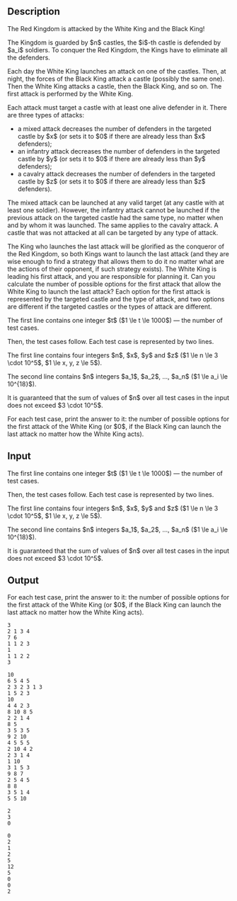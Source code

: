 ## Description

<div><p>The Red Kingdom is attacked by the White King and the Black King!</p><p>The Kingdom is guarded by $n$ castles, the $i$-th castle is defended by $a_i$ soldiers. To conquer the Red Kingdom, the Kings have to eliminate all the defenders. </p><p>Each day the White King launches an attack on one of the castles. Then, at night, the forces of the Black King attack a castle (possibly the same one). Then the White King attacks a castle, then the Black King, and so on. The first attack is performed by the White King.</p><p>Each attack must target a castle with <span class="tex-font-style-bf">at least one</span> alive defender in it. There are three types of attacks:</p><ul> <li> a <span class="tex-font-style-it">mixed attack</span> decreases the number of defenders in the targeted castle by $x$ (or sets it to $0$ if there are already less than $x$ defenders); </li><li> an <span class="tex-font-style-it">infantry attack</span> decreases the number of defenders in the targeted castle by $y$ (or sets it to $0$ if there are already less than $y$ defenders); </li><li> a <span class="tex-font-style-it">cavalry attack</span> decreases the number of defenders in the targeted castle by $z$ (or sets it to $0$ if there are already less than $z$ defenders). </li></ul><p>The <span class="tex-font-style-it">mixed attack</span> can be launched at any valid target (at any castle with at least one soldier). However, the <span class="tex-font-style-it">infantry attack</span> cannot be launched if the <span class="tex-font-style-bf">previous attack on the targeted castle</span> had the same type, no matter when and by whom it was launched. The same applies to the <span class="tex-font-style-it">cavalry attack</span>. A castle that was not attacked at all can be targeted by any type of attack.</p><p>The King who launches the last attack will be glorified as the conqueror of the Red Kingdom, so both Kings want to launch the last attack (and they are wise enough to find a strategy that allows them to do it no matter what are the actions of their opponent, if such strategy exists). The White King is leading his first attack, and you are responsible for planning it. Can you calculate the number of possible options for the first attack that allow the White King to launch the last attack? Each option for the first attack is represented by the targeted castle and the type of attack, and two options are different if the targeted castles or the types of attack are different.</p></div><div class="input-specification"><p>The first line contains one integer $t$ ($1 \le t \le 1000$) — the number of test cases.</p><p>Then, the test cases follow. Each test case is represented by two lines. </p><p>The first line contains four integers $n$, $x$, $y$ and $z$ ($1 \le n \le 3 \cdot 10^5$, $1 \le x, y, z \le 5$). </p><p>The second line contains $n$ integers $a_1$, $a_2$, ..., $a_n$ ($1 \le a_i \le 10^{18}$).</p><p>It is guaranteed that the sum of values of $n$ over all test cases in the input does not exceed $3 \cdot 10^5$.</p></div><div class="output-specification"><p>For each test case, print the answer to it: the number of possible options for the first attack of the White King (or $0$, if the Black King can launch the last attack no matter how the White King acts).</p></div>

## Input

<p>The first line contains one integer $t$ ($1 \le t \le 1000$) — the number of test cases.</p><p>Then, the test cases follow. Each test case is represented by two lines. </p><p>The first line contains four integers $n$, $x$, $y$ and $z$ ($1 \le n \le 3 \cdot 10^5$, $1 \le x, y, z \le 5$). </p><p>The second line contains $n$ integers $a_1$, $a_2$, ..., $a_n$ ($1 \le a_i \le 10^{18}$).</p><p>It is guaranteed that the sum of values of $n$ over all test cases in the input does not exceed $3 \cdot 10^5$.</p>

## Output

<p>For each test case, print the answer to it: the number of possible options for the first attack of the White King (or $0$, if the Black King can launch the last attack no matter how the White King acts).</p>





```input1
3
2 1 3 4
7 6
1 1 2 3
1
1 1 2 2
3
```




```input2
10
6 5 4 5
2 3 2 3 1 3
1 5 2 3
10
4 4 2 3
8 10 8 5
2 2 1 4
8 5
3 5 3 5
9 2 10
4 5 5 5
2 10 4 2
2 3 1 4
1 10
3 1 5 3
9 8 7
2 5 4 5
8 8
3 5 1 4
5 5 10
```




```output1
2
3
0
```




```output2
0
2
1
2
5
12
5
0
0
2
```


